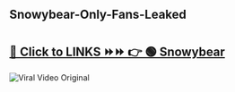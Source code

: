 
 ## Snowybear-Only-Fans-Leaked

# <h2><a href="https://clipsfans.com/Snowybear&ref=git">🔗 Click to LINKS ⏩⏩ 👉 🟢 Snowybear </a></h2>

<a href="https://clipsfans.com/Snowybear&ref=git" rel="nofollow" data-target="animated-image.originalLink"><img src="https://i.ibb.co.com/xMMVF88/686577567.gif" alt="Viral Video Original" style="max-width: 100%; display: inline-block;" data-target="animated-image.originalImage"></a>

